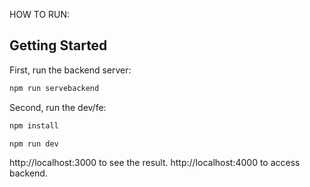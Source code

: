 HOW TO RUN:

## Getting Started

First, run the backend server:
```bash
npm run servebackend
```

Second, run the dev/fe:
```bash
npm install

npm run dev
```

http://localhost:3000 to see the result.
http://localhost:4000 to access backend.
